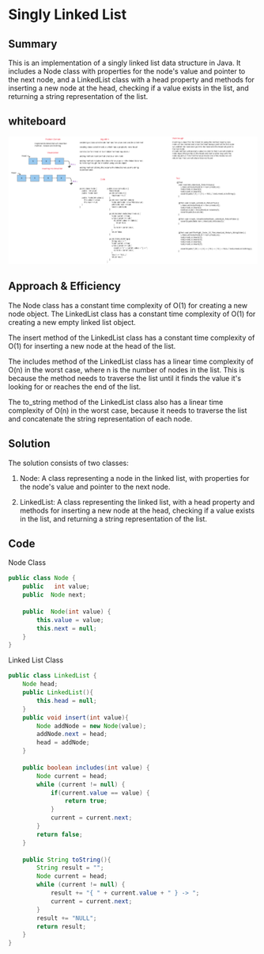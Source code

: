 # Singly Linked List

## Summary

This is an implementation of a singly linked list data structure in Java. It includes a Node class with properties for the node's value and pointer to the next node, and a LinkedList class with a head property and methods for inserting a new node at the head, checking if a value exists in the list, and returning a string representation of the list.

## whiteboard

![LinkedList.png](./linkedlist.png)

## Approach & Efficiency

The Node class has a constant time complexity of O(1) for creating a new node object. The LinkedList class has a constant time complexity of O(1) for creating a new empty linked list object.

The insert method of the LinkedList class has a constant time complexity of O(1) for inserting a new node at the head of the list.

The includes method of the LinkedList class has a linear time complexity of O(n) in the worst case, where n is the number of nodes in the list. This is because the method needs to traverse the list until it finds the value it's looking for or reaches the end of the list.

The to_string method of the LinkedList class also has a linear time complexity of O(n) in the worst case, because it needs to traverse the list and concatenate the string representation of each node.

## Solution

The solution consists of two classes:

1. Node: A class representing a node in the linked list, with properties for the node's value and pointer to the next node.

2. LinkedList: A class representing the linked list, with a head property and methods for inserting a new node at the head, checking if a value exists in the list, and returning a string representation of the list.


## Code 

Node Class
```java
public class Node {
    public   int value;
    public  Node next;

    public  Node(int value) {
        this.value = value;
        this.next = null;
    }
}
```

Linked List Class

```java
public class LinkedList {
    Node head;
    public LinkedList(){
        this.head = null;
    }
    public void insert(int value){
        Node addNode = new Node(value);
        addNode.next = head;
        head = addNode;
    }

    public boolean includes(int value) {
        Node current = head;
        while (current != null) {
            if(current.value == value) {
                return true;
            }
            current = current.next;
        }
        return false;
    }

    public String toString(){
        String result = "";
        Node current = head;
        while (current != null) {
            result += "{ " + current.value + " } -> ";
            current = current.next;
        }
        result += "NULL";
        return result;
    }
}
```